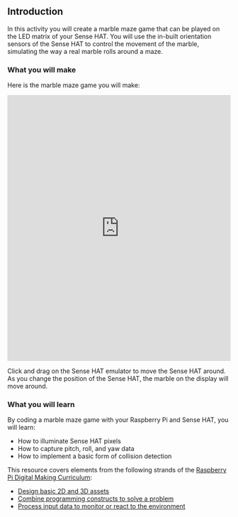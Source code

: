 ## Introduction

In this activity you will create a marble maze game that can be played on the LED matrix of your Sense HAT. You will use the in-built orientation sensors of the Sense HAT to control the movement of the marble, simulating the way a real marble rolls around a maze.

### What you will make

Here is the marble maze game you will make:

<iframe src="https://trinket.io/embed/python/71ef2639d7?outputOnly=true" width="100%" height="600" frameborder="0" marginwidth="0" marginheight="0" allowfullscreen></iframe>

Click and drag on the Sense HAT emulator to move the Sense HAT around. As you change the position of the Sense HAT, the marble on the display will move around.

### What you will learn
By coding a marble maze game with your Raspberry Pi and Sense HAT, you will learn:

- How to illuminate Sense HAT pixels
- How to capture pitch, roll, and yaw data
- How to implement a basic form of collision detection

This resource covers elements from the following strands of the [Raspberry Pi Digital Making Curriculum](https://www.raspberrypi.org/curriculum/):

- [Design basic 2D and 3D assets](https://www.raspberrypi.org/curriculum/design/creator)
- [Combine programming constructs to solve a problem](https://www.raspberrypi.org/curriculum/programming/builder)
- [Process input data to monitor or react to the environment](https://www.raspberrypi.org/curriculum/physical-computing/developer)
